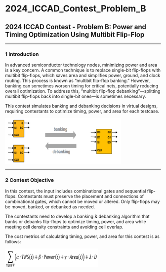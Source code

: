 # 2024_ICCAD_Contest_Problem_B
## 2024 ICCAD Contest - Problem B: Power and Timing Optimization Using Multibit Flip-Flop

---
### 1 Introduction
In advanced semiconductor technology nodes, minimizing power and area is a key concern. A common technique is to replace single-bit flip-flops with multibit flip-flops, which saves area and simplifies power, ground, and clock routing.
This process is known as “multibit flip-flop banking.” However, banking can sometimes worsen timing for critical nets, potentially reducing overall optimization. To address this, “multibit flip-flop debanking”—splitting multibit flip-flops back into single-bit ones—is sometimes necessary.  
  
This contest simulates banking and debanking decisions in virtual designs, requiring contestants to optimize timing, power, and area for each testcase.  
  
<img src="png/banking_debanking.png" width="375" height="150" />

---
### 2 Contest Objective
In this contest, the input includes combinational gates and sequential flip-flops. Contestants must preserve the placement and connections of combinational gates, which cannot be moved or altered. Only flip-flops may be moved, banked, or debanked as needed.  
  
The contestants need to develop a banking & debanking algorithm that banks or debanks flip-flops to optimize timing, power, and area while meeting cell density constraints and avoiding cell overlap.  
  
The cost metrics of calculating timing, power, and area for this contest is as follows:  
  
<img src="png/objective_function.png" width="300" height="60" />


